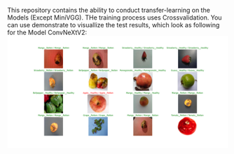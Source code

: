 This repository contains the ability to conduct transfer-learning on the Models (Except MiniVGG). THe training process uses Crossvalidation. You can use demonstrate to visuallize the test results, which look as following for the Model ConvNeXtV2:
![alt text](https://github.com/MaxUhl98/ComputerVisionDemonstration/blob/main/demonstration_images/ConvNeXt_V2/ConvNeXtV2.png)
